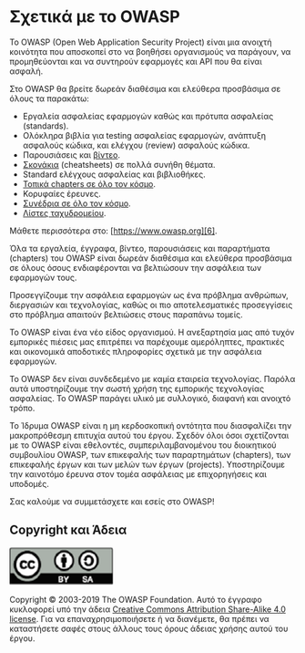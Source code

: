 Σχετικά με το OWASP
===========

Το OWASP (Open Web Application Security Project) είναι μια ανοιχτή κοινότητα
που αποσκοπεί στο να βοηθήσει οργανισμούς να παράγουν, να προμηθεύονται και 
να συντηρούν εφαρμογές και API που θα είναι ασφαλή.

Στο OWASP θα βρείτε δωρεάν διαθέσιμα και ελεύθερα προσβάσιμα σε όλους τα παρακάτω:

* Εργαλεία ασφαλείας εφαρμογών καθώς και πρότυπα ασφαλείας (standards).
* Ολόκληρα βιβλία για testing ασφαλείας εφαρμογών, ανάπτυξη ασφαλούς κώδικα, και 
ελέγχου (review) ασφαλούς κώδικα.
* Παρουσιάσεις και [βίντεο][1].
* [Σκονάκια][2] (cheatsheets) σε πολλά συνήθη θέματα.
* Standard ελέγχους ασφαλείας και βιβλιοθήκες.
* [Τοπικά chapters σε όλο τον κόσμο][3].
* Κορυφαίες έρευνες.
* [Συνέδρια σε όλο τον κόσμο][4].
* [Λίστες ταχυδρομείου][5].

Μάθετε περισσότερα στο: [https://www.owasp.org][6].

Όλα τα εργαλεία, έγγραφα, βίντεο, παρουσιάσεις και παραρτήματα (chapters) του OWASP είναι δωρεάν διαθέσιμα και ελεύθερα προσβάσιμα σε όλους όσους ενδιαφέρονται να βελτιώσουν την ασφάλεια των εφαρμογών τους.

Προσεγγίζουμε την ασφάλεια εφαρμογών ως ένα πρόβλημα ανθρώπων, 
διεργασιών και τεχνολογίας, καθώς οι πιο αποτελεσματικές προσεγγίσεις 
στο πρόβλημα απαιτούν βελτιώσεις στους παραπάνω τομείς.

Το OWASP είναι ένα νέο είδος οργανισμού. Η ανεξαρτησία μας από τυχόν εμπορικές πιέσεις
μας επιτρέπει να παρέχουμε αμερόληπτες, πρακτικές και οικονομικά αποδοτικές 
πληροφορίες σχετικά με την ασφάλεια εφαρμογών.

Το OWASP δεν είναι συνδεδεμένο με καμία εταιρεία τεχνολογίας. Παρόλα αυτά υποστηρίζουμε την
σωστή χρήση της εμπορικής τεχνολογίας ασφαλείας. Το OWASP παράγει υλικό με 
συλλογικό, διαφανή και ανοιχτό τρόπο.

Το Ίδρυμα OWASP είναι η μη κερδοσκοπική οντότητα που διασφαλίζει την μακροπρόθεσμη επιτυχία
αυτού του έργου. Σχεδόν όλοι όσοι σχετίζονται με το OWASP είναι εθελοντές,
συμπεριλαμβανομένου του διοικητικού συμβουλίου OWASP, των επικεφαλής των παραρτημάτων (chapters), των επικεφαλής έργων και των μελών των έργων (projects). Υποστηρίζουμε την καινοτόμο έρευνα στον τομέα ασφάλειας με επιχορηγήσεις και υποδομές.

Σας καλούμε να συμμετάσχετε και εσείς στο OWASP!

## Copyright και Άδεια

![license](images/license.png)

Copyright © 2003-2019 The OWASP Foundation. Αυτό το έγγραφο κυκλοφορεί υπό την άδεια
[Creative Commons Attribution Share-Alike 4.0 license][7]. Για να επαναχρησιμοποιήσετε ή 
να διανέμετε, θα πρέπει να καταστήσετε σαφές στους άλλους τους όρους άδειας χρήσης αυτού του έργου.

[1]: https://www.youtube.com/user/OWASPGLOBAL
[2]: https://www.owasp.org/index.php/OWASP_Cheat_Sheet_Series
[3]: https://www.owasp.org/index.php/OWASP_Chapter
[4]: https://www.owasp.org/index.php/Category:OWASP_AppSec_Conference
[5]: https://lists.owasp.org/mailman/listinfo
[6]: https://www.owasp.org
[7]: http://creativecommons.org/licenses/by-sa/4.0/
